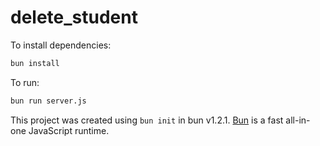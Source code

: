 # delete_student

To install dependencies:

```bash
bun install
```

To run:

```bash
bun run server.js
```

This project was created using `bun init` in bun v1.2.1. [Bun](https://bun.sh) is a fast all-in-one JavaScript runtime.
